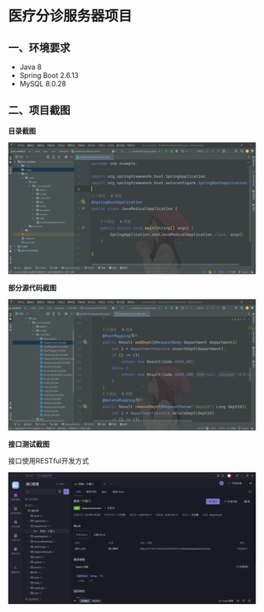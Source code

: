 # 医疗分诊服务器项目

## 一、环境要求

* Java 8
* Spring Boot 2.6.13 
* MySQL 8.0.28

## 二、项目截图

**目录截图**

![](.\image\2.png)

**部分源代码截图**

![](.\image\3.png)

**接口测试截图**

接口使用RESTful开发方式

![](.\image\1.png)